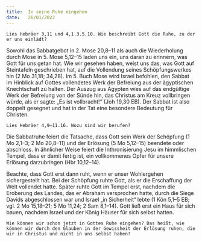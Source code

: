```yaml
---
title:  In seine Ruhe eingehen
date:   26/01/2022
---
```


`Lies Hebräer 3,11 und 4,1.3.5.10. Wie beschreibt Gott die Ruhe, zu der er uns einlädt?`

Sowohl das Sabbatgebot in 2. Mose 20,8–11 als auch die Wiederholung durch Mose in 5. Mose 5,12–15 laden uns ein, uns daran zu erinnern, was Gott für uns getan hat. Wie wir gesehen haben, weist uns das, was Gott auf Stein­tafeln geschrieben hat, auf die Vollendung seines Schöpfungswerkes hin (2 Mo 31,18; 34,28). Im 5. Buch Mose wird Israel befohlen, den Sabbat im Hinblick auf Gottes vollendetes Werk der Befreiung aus der ägyptischen Knechtschaft zu halten. Der Auszug aus Ägypten wies auf das endgültige Werk der Befreiung von der Sünde hin, das Christus am Kreuz vollbringen würde, als er sagte: „Es ist vollbracht!“ (Joh 19,30 EB). Der Sabbat ist also doppelt gesegnet und hat in der Tat eine besondere Bedeutung für Christen.

`Lies Hebräer 4,9–11.16. Wozu sind wir berufen?`

Die Sabbatruhe feiert die Tatsache, dass Gott sein Werk der Schöpfung (1 Mo 2,1–3; 2 Mo 20,8–11) und der Erlösung (5 Mo 5,12–15) beendete oder abschloss. In ähnlicher Weise feiert die Inthronisierung Jesu im himmlischen Tempel, dass er damit fertig ist, ein vollkommenes Opfer für unsere Erlösung darzubringen (Hbr 10,12–14).

Beachte, dass Gott erst dann ruht, wenn er unser Wohlergehen sichergestellt hat. Bei der Schöpfung ruhte Gott, als er die Erschaffung der Welt vollendet hatte. Später ruhte Gott im Tempel erst, nachdem die Eroberung des Landes, das er Abraham versprochen hatte, durch die Siege Davids abgeschlossen war und Israel „in Sicherheit“ lebte (1 Kön 5,1–5 EB; vgl. 2 Mo 15,18–21; 5 Mo 11,24; 2 Sam 8,1–14). Gott ließ erst ein Haus für sich bauen, nachdem Israel und der König Häuser für sich selbst hatten.

`Wie können wir schon jetzt in Gottes Ruhe eingehen? Das heißt, wie können wir durch den Glauben in der Gewissheit der Erlösung ruhen, die wir in Christus und nicht in uns selbst haben?`